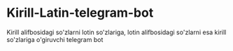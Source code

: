 # Kirill-Latin-telegram-bot
Kirill alifbosidagi so'zlarni lotin so'zlariga, lotin alifbosidagi so'zlarni esa kirill so'zlariga o'giruvchi telegram bot
